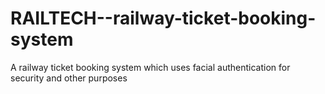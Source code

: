 # RAILTECH--railway-ticket-booking-system
A railway ticket booking system which uses facial authentication for security and other purposes
